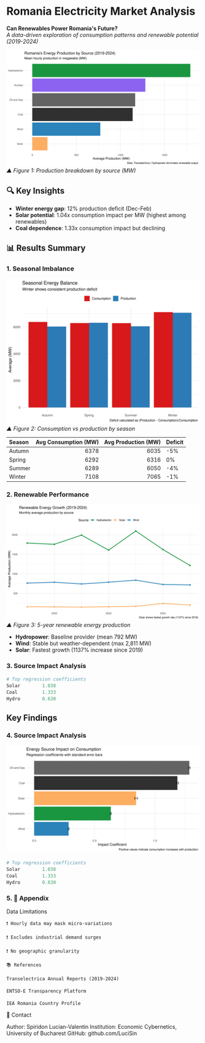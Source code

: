 # Romania Electricity Market Analysis
**Can Renewables Power Romania's Future?**  
*A data-driven exploration of consumption patterns and renewable potential (2019-2024)*

![Energy Mix Overview](output/energy_mix.png)  
*▲ Figure 1: Production breakdown by source (MW)*

## 🔍 Key Insights
- **Winter energy gap**: 12% production deficit (Dec-Feb)  
- **Solar potential**: 1.04x consumption impact per MW (highest among renewables)  
- **Coal dependence**: 1.33x consumption impact but declining  

## 📊 Results Summary

### 1. Seasonal Imbalance
![Seasonal Comparison](output/seasonal_diff.png)  
*▲ Figure 2: Consumption vs production by season*


|Season | Avg Consumption (MW)| Avg Production (MW)|Deficit |
|:------|--------------------:|-------------------:|:-------|
|Autumn |                 6378|                6035|-5%     |
|Spring |                 6292|                6316|0%      |
|Summer |                 6289|                6050|-4%     |
|Winter |                 7108|                7065|-1%     |


### 2. Renewable Performance
![Renewable Timeline](output/renewable_trends.png)  
*▲ Figure 3: 5-year renewable energy production*

- **Hydropower**: Baseline provider (mean 792 MW)  
- **Wind**: Stable but weather-dependent (max 2,811 MW)  
- **Solar**: Fastest growth (1137% increase since 2019)  

### 3. Source Impact Analysis
```r
# Top regression coefficients
Solar        1.038
Coal         1.333
Hydro        0.630
```
## Key Findings

### 4. Source Impact Analysis
![Impact Coefficients](output/coefficients.png)

```r
# Top regression coefficients
Solar        1.038
Coal         1.333  
Hydro        0.630
``` 

### 5. 📌 Appendix
Data Limitations

    ❗ Hourly data may mask micro-variations

    ❗ Excludes industrial demand surges

    ❗ No geographic granularity
    
    📚 References

    Transelectrica Annual Reports (2019-2024)

    ENTSO-E Transparency Platform

    IEA Romania Country Profile

📧 Contact

Author: Spiridon Lucian-Valentin
Institution: Economic Cybernetics, University of Bucharest
GitHub: github.com/LuciSin